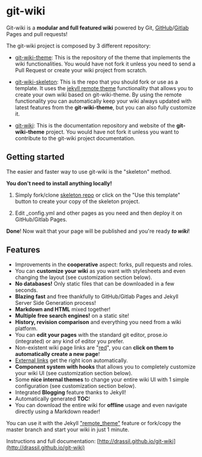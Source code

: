 # git-wiki

Git-wiki is a **modular and full featured wiki** powered by Git, [GitHub](https://pages.github.com/)/[Gitlab](https://about.gitlab.com/product/pages/) Pages and pull requests!

The git-wiki project is composed by 3 different repository:

- [git-wiki-theme](https://github.com/Drassil/git-wiki-theme): This is the repository of the theme that implements the wiki functionalities. You would have not fork it unless you need to send a Pull Request or create your wiki project from scratch.

- [git-wiki-skeleton](https://github.com/Drassil/git-wiki-skeleton): This is the repo that you should fork or use as a template. It uses the [jekyll remote theme](https://github.com/benbalter/jekyll-remote-theme) functionality that allows you to create your own wiki based on git-wiki-theme. By using the remote functionality you can automatically keep your wiki always updated with latest features from the **git-wiki-theme**, but you can also fully customize it.

- [git-wiki](https://github.com/Drassil/git-wiki): This is the documentation repository and website of the **git-wiki-theme** project. You would have not fork it unless you want to contribute to the git-wiki project documentation.

## Getting started

The easier and faster way to use git-wiki is the "skeleton" method.

**You don't need to install anything locally!**

1. Simply fork/clone [skeleton repo](https://github.com/Drassil/git-wiki-skeleton) or click on the "Use this template" button to create your copy of the skeleton project.

2. Edit _config.yml and other pages as you need and then deploy it on GitHub/Gitlab Pages.

**Done**! Now wait that your page will be published and you're ready **_to wiki_**!

## Features

- Improvements in the **cooperative** aspect: forks, pull requests and roles.
- You can **customize your wiki** as you want with stylesheets and even changing the layout (see customization section below).
- **No databases!** Only static files that can be downloaded in a few seconds.
- **Blazing fast** and free thankfully to GitHub/Gitlab Pages and Jekyll Server Side Generation process!
- **Markdown and HTML** mixed together!
- **Multiple free search engines!** on a static site!
- **History, revision comparison** and everything you need from a wiki platform.
- You can **edit your pages** with the standard git editor, prose.io (integrated) or any kind of editor you prefer.
- Non-existent wiki page links are "[red](red.md)", you can **click on them to automatically create a new page**!
- [External links](http://example.com) get the right icon automatically.
- **Component system with hooks** that allows you to completely customize your wiki UI (see customization section below).
- Some **nice internal themes** to change your entire wiki UI with 1 simple configuration (see customization section below).
- Integrated **Blogging** feature thanks to Jekyll!
- Automatically generated **TOC**!
- You can download the entire wiki for **offline** usage and even navigate directly using a Markdown reader!

You can use it with the Jekyll ["remote_theme"](https://github.com/benbalter/jekyll-remote-theme) feature or fork/copy the master branch and start your wiki in just 1 minute.

Instructions and full documentation: [http://drassil.github.io/git-wiki](http://drassil.github.io/git-wiki)
